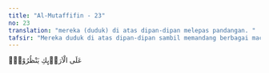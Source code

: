 ```yaml
---
title: "Al-Mutaffifin - 23"
no: 23
translation: "mereka (duduk) di atas dipan-dipan melepas pandangan. "
tafsir: "Mereka duduk di atas dipan-dipan sambil memandang berbagai macam kenikmatan surga seperti bidadari, anak-anak mereka yang mati sebelum balig yang disediakan dalam surga untuk berkhidmat kepada orang tuanya, aneka macam makanan dan minuman, dan sebagainya."
---
```


عَلَى الْاَرَاۤىِٕكِ يَنْظُرُوْنَۙ
